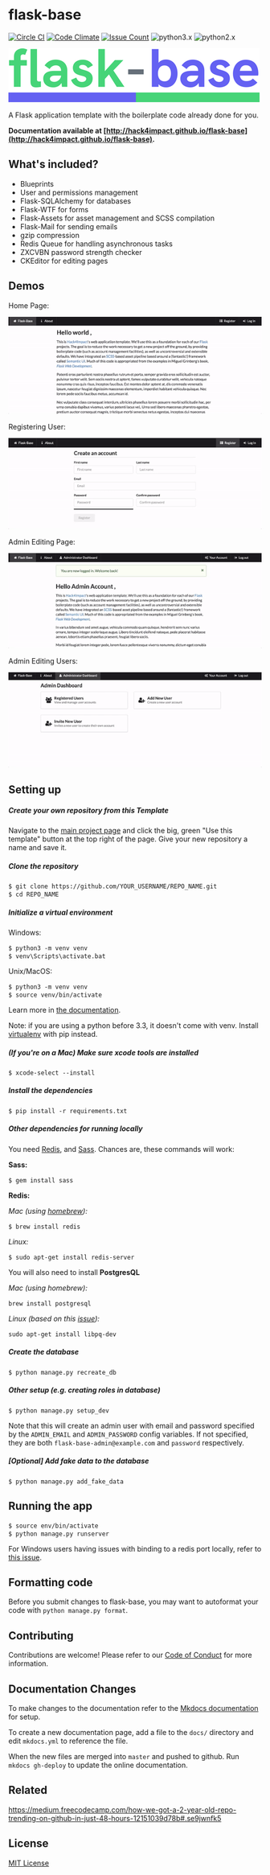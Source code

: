 # flask-base
[![Circle CI](https://circleci.com/gh/hack4impact/flask-base.svg?style=svg)](https://circleci.com/gh/hack4impact/flask-base) 
[![Code Climate](https://codeclimate.com/github/hack4impact/flask-base/badges/gpa.svg)](https://codeclimate.com/github/hack4impact/flask-base/coverage)
[![Issue Count](https://codeclimate.com/github/hack4impact/flask-base/badges/issue_count.svg)](https://codeclimate.com/github/hack4impact/flask-base) ![python3.x](https://img.shields.io/badge/python-3.x-brightgreen.svg)  ![python2.x](https://img.shields.io/badge/python-2.x-yellow.svg)

![flask-base](readme_media/logo.png)

A Flask application template with the boilerplate code already done for you.


**Documentation available at [http://hack4impact.github.io/flask-base](http://hack4impact.github.io/flask-base).**

## What's included?

* Blueprints
* User and permissions management
* Flask-SQLAlchemy for databases
* Flask-WTF for forms
* Flask-Assets for asset management and SCSS compilation
* Flask-Mail for sending emails
* gzip compression
* Redis Queue for handling asynchronous tasks
* ZXCVBN password strength checker
* CKEditor for editing pages

## Demos

Home Page:

![home](readme_media/home.gif "home")

Registering User:

![registering](readme_media/register.gif "register")

Admin Editing Page:

![edit page](readme_media/editpage.gif "editpage")

Admin Editing Users:

![edit user](readme_media/edituser.gif "edituser")


## Setting up

##### Create your own repository from this Template

Navigate to the [main project page](https://github.com/hack4impact/flask-base) and click the big, green "Use this template" button at the top right of the page. Give your new repository a name and save it.

##### Clone the repository 

```
$ git clone https://github.com/YOUR_USERNAME/REPO_NAME.git
$ cd REPO_NAME
```

##### Initialize a virtual environment

Windows:
```
$ python3 -m venv venv
$ venv\Scripts\activate.bat
```

Unix/MacOS:
```
$ python3 -m venv venv
$ source venv/bin/activate
```
Learn more in [the documentation](https://docs.python.org/3/library/venv.html#creating-virtual-environments).

Note: if you are using a python before 3.3, it doesn't come with venv. Install [virtualenv](https://docs.python-guide.org/dev/virtualenvs/#lower-level-virtualenv) with pip instead.

##### (If you're on a Mac) Make sure xcode tools are installed

```
$ xcode-select --install
```

##### Install the dependencies

```
$ pip install -r requirements.txt
```

##### Other dependencies for running locally

You need [Redis](http://redis.io/), and [Sass](http://sass-lang.com/). Chances are, these commands will work:


**Sass:**

```
$ gem install sass
```

**Redis:**

_Mac (using [homebrew](http://brew.sh/)):_

```
$ brew install redis
```

_Linux:_

```
$ sudo apt-get install redis-server
```

You will also need to install **PostgresQL**

_Mac (using homebrew):_

```
brew install postgresql
```

_Linux (based on this [issue](https://github.com/hack4impact/flask-base/issues/96)):_

```
sudo apt-get install libpq-dev
```


##### Create the database

```
$ python manage.py recreate_db
```

##### Other setup (e.g. creating roles in database)

```
$ python manage.py setup_dev
```

Note that this will create an admin user with email and password specified by the `ADMIN_EMAIL` and `ADMIN_PASSWORD` config variables. If not specified, they are both `flask-base-admin@example.com` and `password` respectively.

##### [Optional] Add fake data to the database

```
$ python manage.py add_fake_data
```

## Running the app

```
$ source env/bin/activate
$ python manage.py runserver
```

For Windows users having issues with binding to a redis port locally, refer to [this issue](https://github.com/hack4impact/flask-base/issues/132).

## Formatting code

Before you submit changes to flask-base, you may want to autoformat your code with `python manage.py format`.


## Contributing

Contributions are welcome! Please refer to our [Code of Conduct](./CONDUCT.md) for more information.

## Documentation Changes

To make changes to the documentation refer to the [Mkdocs documentation](http://www.mkdocs.org/#installation) for setup.

To create a new documentation page, add a file to the `docs/` directory and edit `mkdocs.yml` to reference the file.

When the new files are merged into `master` and pushed to github. Run `mkdocs gh-deploy` to update the online documentation.

## Related
https://medium.freecodecamp.com/how-we-got-a-2-year-old-repo-trending-on-github-in-just-48-hours-12151039d78b#.se9jwnfk5

## License
[MIT License](LICENSE.md)
